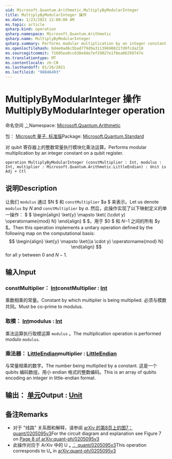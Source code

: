 ```yaml
---
uid: Microsoft.Quantum.Arithmetic.MultiplyByModularInteger
title: MultiplyByModularInteger 操作
ms.date: 1/23/2021 12:00:00 AM
ms.topic: article
qsharp.kind: operation
qsharp.namespace: Microsoft.Quantum.Arithmetic
qsharp.name: MultiplyByModularInteger
qsharp.summary: Performs modular multiplication by an integer constant on a qubit register.
ms.openlocfilehash: bd4e0ad6c5bad779d9a31139690021fd9fcda210
ms.sourcegitcommit: 71605ea9cc630e84e7ef29027e1f0ea06299747e
ms.translationtype: MT
ms.contentlocale: zh-CN
ms.lasthandoff: 01/26/2021
ms.locfileid: "98846493"
---
```

# <a name="multiplybymodularinteger-operation"></a><span data-ttu-id="4b807-102">MultiplyByModularInteger 操作</span><span class="sxs-lookup"><span data-stu-id="4b807-102">MultiplyByModularInteger operation</span></span>

<span data-ttu-id="4b807-103">命名空间 [：](xref:Microsoft.Quantum.Arithmetic)</span><span class="sxs-lookup"><span data-stu-id="4b807-103">Namespace: [Microsoft.Quantum.Arithmetic](xref:Microsoft.Quantum.Arithmetic)</span></span>

<span data-ttu-id="4b807-104">包： [Microsoft 量子. 标准版](https://nuget.org/packages/Microsoft.Quantum.Standard)</span><span class="sxs-lookup"><span data-stu-id="4b807-104">Package: [Microsoft.Quantum.Standard](https://nuget.org/packages/Microsoft.Quantum.Standard)</span></span>


<span data-ttu-id="4b807-105">对 qubit 寄存器上的整数常量执行模块化乘法运算。</span><span class="sxs-lookup"><span data-stu-id="4b807-105">Performs modular multiplication by an integer constant on a qubit register.</span></span>

```qsharp
operation MultiplyByModularInteger (constMultiplier : Int, modulus : Int, multiplier : Microsoft.Quantum.Arithmetic.LittleEndian) : Unit is Adj + Ctl
```


## <a name="description"></a><span data-ttu-id="4b807-106">说明</span><span class="sxs-lookup"><span data-stu-id="4b807-106">Description</span></span>

<span data-ttu-id="4b807-107">让我们 `modulus` 通过 $N $ 和 `constMultiplier` $a $ 来表示。</span><span class="sxs-lookup"><span data-stu-id="4b807-107">Let us denote `modulus` by $N$ and `constMultiplier` by $a$.</span></span>
<span data-ttu-id="4b807-108">然后，此操作实现了以下映射定义的单一操作： $ $ \begin{align} \ket{y} \mapsto \ket{ (\cdot y) \operatorname{mod} N} \end{align} $ $，用于 $0 $ 和 $N-$1 之间的所有 $y $。</span><span class="sxs-lookup"><span data-stu-id="4b807-108">Then this operation implements a unitary operation defined by the following map on the computational basis: $$ \begin{align} \ket{y} \mapsto \ket{(a \cdot y) \operatorname{mod} N} \end{align} $$ for all $y$ between $0$ and $N - 1$.</span></span>

## <a name="input"></a><span data-ttu-id="4b807-109">输入</span><span class="sxs-lookup"><span data-stu-id="4b807-109">Input</span></span>

### <a name="constmultiplier--int"></a><span data-ttu-id="4b807-110">constMultiplier： [Int](xref:microsoft.quantum.lang-ref.int)</span><span class="sxs-lookup"><span data-stu-id="4b807-110">constMultiplier : [Int](xref:microsoft.quantum.lang-ref.int)</span></span>

<span data-ttu-id="4b807-111">乘数相乘的常量。</span><span class="sxs-lookup"><span data-stu-id="4b807-111">Constant by which multiplier is being multiplied.</span></span> <span data-ttu-id="4b807-112">必须与模数共同。</span><span class="sxs-lookup"><span data-stu-id="4b807-112">Must be co-prime to modulus.</span></span>


### <a name="modulus--int"></a><span data-ttu-id="4b807-113">取模： [Int](xref:microsoft.quantum.lang-ref.int)</span><span class="sxs-lookup"><span data-stu-id="4b807-113">modulus : [Int](xref:microsoft.quantum.lang-ref.int)</span></span>

<span data-ttu-id="4b807-114">乘法运算执行取模运算 `modulus` 。</span><span class="sxs-lookup"><span data-stu-id="4b807-114">The multiplication operation is performed modulo `modulus`.</span></span>


### <a name="multiplier--littleendian"></a><span data-ttu-id="4b807-115">乘法器： [LittleEndian](xref:Microsoft.Quantum.Arithmetic.LittleEndian)</span><span class="sxs-lookup"><span data-stu-id="4b807-115">multiplier : [LittleEndian](xref:Microsoft.Quantum.Arithmetic.LittleEndian)</span></span>

<span data-ttu-id="4b807-116">与常量相乘的数字。</span><span class="sxs-lookup"><span data-stu-id="4b807-116">The number being multiplied by a constant.</span></span>
<span data-ttu-id="4b807-117">这是一个 qubits 编码数组，用小 endian 格式的整数编码。</span><span class="sxs-lookup"><span data-stu-id="4b807-117">This is an array of qubits encoding an integer in little-endian format.</span></span>



## <a name="output--unit"></a><span data-ttu-id="4b807-118">输出： [单元](xref:microsoft.quantum.lang-ref.unit)</span><span class="sxs-lookup"><span data-stu-id="4b807-118">Output : [Unit](xref:microsoft.quantum.lang-ref.unit)</span></span>



## <a name="remarks"></a><span data-ttu-id="4b807-119">备注</span><span class="sxs-lookup"><span data-stu-id="4b807-119">Remarks</span></span>

- <span data-ttu-id="4b807-120">对于 "线路" 关系图和解释，请参阅 [arXiv 的第8页上的图7： quant/0205095v3](https://arxiv.org/pdf/quant-ph/0205095v3.pdf#page=8)</span><span class="sxs-lookup"><span data-stu-id="4b807-120">For the circuit diagram and explanation see Figure 7 on [Page 8 of arXiv:quant-ph/0205095v3](https://arxiv.org/pdf/quant-ph/0205095v3.pdf#page=8)</span></span>
- <span data-ttu-id="4b807-121">此操作对应于 ArXiv 中的 U ₐ [： quant/0205095v3](https://arxiv.org/pdf/quant-ph/0205095v3.pdf)</span><span class="sxs-lookup"><span data-stu-id="4b807-121">This operation corresponds to Uₐ in [arXiv:quant-ph/0205095v3](https://arxiv.org/pdf/quant-ph/0205095v3.pdf)</span></span>